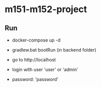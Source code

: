 # m151-m152-project

## Run

- docker-compose up -d

- gradlew.bat bootRun (in backend folder)

- go to http://localhost

- login with user 'user' or 'admin'

- password: 'password'
